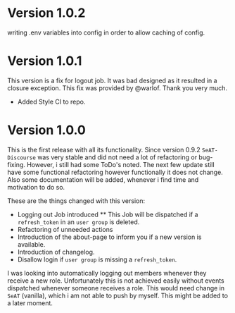 # Version 1.0.2
writing .env variables into config in order to allow caching of config.

# Version 1.0.1
This version is a fix for logout job. It was bad designed as it resulted in a closure exception. This fix was provided by @warlof. Thank you very much.
* Added Style CI to repo.

# Version 1.0.0
This is the first release with all its functionality. Since version 0.9.2 `SeAT-Discourse` was very stable and did not need a lot of refactoring or bug-fixing. However, i still had some ToDo's noted. The next few update still have some functional refactoring however functionally it does not change. Also some documentation will be added, whenever i find time and motivation to do so. 

These are the things changed with this version:

* Logging out Job introduced
** This Job will be dispatched if a `refresh_token` in an `user group` is deleted.
* Refactoring of unneeded actions
* Introduction of the about-page to inform you if a new version is available.
* Introduction of changelog.
* Disallow login if `user group` is missing a `refresh_token`.

I was looking into automatically logging out members whenever they receive a new role. Unfortunately this is not achieved easily without events dispatched whenever someone receives a role. This would need change in `SeAT` (vanilla), which i am not able to push by myself. This might be added to a later moment.

